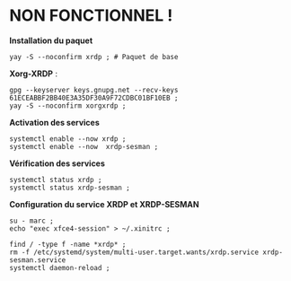 # NON FONCTIONNEL !


**Installation du paquet**
```
yay -S --noconfirm xrdp ; # Paquet de base
```

**Xorg-XRDP** :
```
gpg --keyserver keys.gnupg.net --recv-keys 61ECEABBF2BB40E3A35DF30A9F72CDBC01BF10EB ;
yay -S --noconfirm xorgxrdp ;
```

**Activation des services**
```
systemctl enable --now xrdp ;
systemctl enable --now  xrdp-sesman ;
```

**Vérification des services**
```
systemctl status xrdp ;
systemctl status xrdp-sesman ;
```

**Configuration du service XRDP et XRDP-SESMAN**
```
su - marc ;
echo "exec xfce4-session" > ~/.xinitrc ;
```

```
find / -type f -name *xrdp* ;
rm -f /etc/systemd/system/multi-user.target.wants/xrdp.service xrdp-sesman.service
systemctl daemon-reload ;
```
